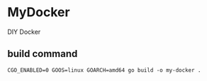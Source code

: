 # MyDocker
DIY Docker

## build command
```
CGO_ENABLED=0 GOOS=linux GOARCH=amd64 go build -o my-docker .
```